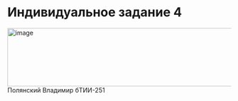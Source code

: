 # Индивидуальное задание 4
<img width="692" height="132" alt="image" src="https://github.com/user-attachments/assets/33873729-584d-45dd-82c5-e00371335dc6" />
Полянский Владимир бТИИ-251
